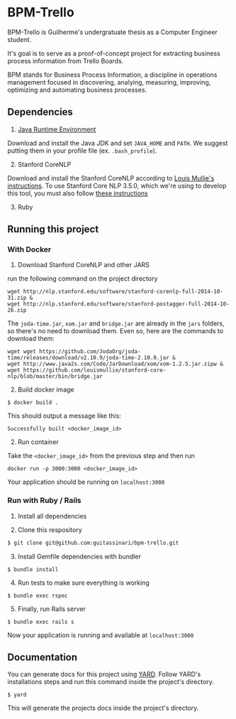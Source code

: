 # BPM-Trello

BPM-Trello is Guilherme's undergratuate thesis as a Computer Engineer student.

It's goal is to serve as a proof-of-concept project for extracting business process information from Trello Boards.

BPM stands for Business Process Information, a discipline in operations management focused in discovering, analying, measuring, improving, optimizing and automating business processes.


## Dependencies

1. [Java Runtime Environment](https://www.oracle.com/java/technologies/javase/javase-jdk8-downloads.html)

Download and install the Java JDK and set `JAVA_HOME` and `PATH`. We suggest putting them
in your profile file (ex. `.bash_profile`).

2. Stanford CoreNLP

Download and install the Stanford CoreNLP according to [Louis Mullie's instructions](https://github.com/louismullie/stanford-core-nlp#installation). To use Stanford Core NLP 3.5.0, which we're using to develop this tool, you must also follow [these instructions](https://github.com/louismullie/stanford-core-nlp#using-the-latest-version-of-the-stanford-corenlp)

3. Ruby

## Running this project

### With Docker

1. Download Stanford CoreNLP and other JARS

run the following command on the project directory 

```
wget http://nlp.stanford.edu/software/stanford-corenlp-full-2014-10-31.zip &
wget http://nlp.stanford.edu/software/stanford-postagger-full-2014-10-26.zip 
```

The `joda-time.jar`, `xom.jar` and `bridge.jar` are already in the `jars` folders, so there's no need to download them. Even so, here are the commands to download them:

```
wget wget https://github.com/JodaOrg/joda-time/releases/download/v2.10.9/joda-time-2.10.9.jar &
wget http://www.java2s.com/Code/JarDownload/xom/xom-1.2.5.jar.zipw &
wget https://github.com/louismullie/stanford-core-nlp/blob/master/bin/bridge.jar
```

2. Build docker image
```
$ docker build .
```

This should output a message like this:

```
Successfully built <docker_image_id>
```


2. Run container

Take the `<docker_image_id>` from the previous step and then run

```
docker run -p 3000:3000 <docker_image_id>
```

Your application should be running on `localhost:3000`

### Run with Ruby / Rails

1. Install all dependencies

2. Clone this respository

```bash
$ git clone git@github.com:guitassinari/bpm-trello.git
```

3. Install Gemfile dependencies with bundler

```
$ bundle install
```

4. Run tests to make sure everything is working

```
$ bundle exec rspec
```

5. Finally, run Rails server

```
$ bundle exec rails s
```

Now your application is running and available at `localhost:3000`

## Documentation

You can generate docs for this project using [YARD](https://yardoc.org/).
Follow YARD's installations steps and run this command inside the project's directory.

```
$ yard
```

This will generate the projects docs inside the project's directory.